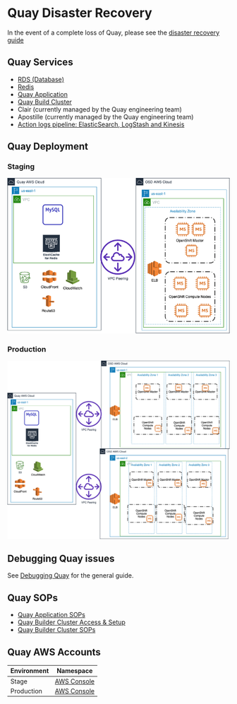 # Quay Disaster Recovery

In the event of a complete loss of Quay, please see the [disaster recovery guide](disaster-recovery.md)

## Quay Services

- [RDS (Database)](services/database.md)
- [Redis](services/redis.md)
- [Quay Application](quayio.md)
- [Quay Build Cluster](builder.md)
- Clair (currently managed by the Quay engineering team)
- Apostille (currently managed by the Quay engineering team)
- [Action logs pipeline: ElasticSearch, LogStash and Kinesis](services/action-logs/overview.md)

## Quay Deployment

### Staging

![](images/quayio-stage.png)

### Production

![](images/quayio-prod.png)

## Debugging Quay issues

See [Debugging Quay](issues/overview.md) for the general guide.

## Quay SOPs

- [Quay Application SOPs](quayio.md)
- [Quay Builder Cluster Access & Setup](quay-builder-ocp-cluster-setup/README.md)
- [Quay Builder Cluster SOPs](builder.md)

## Quay AWS Accounts

| Environment | Namespace |
| --- | --- |
|Stage|[AWS Console](https://quayio-stage.signin.aws.amazon.com/console)|
|Production|[AWS Console]()|
